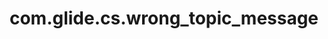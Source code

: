 ---
weight: 1473
layout: page
title: com.glide.cs.wrong_topic_message
description: ""
value: "No problem, let’s try again. Type your request below or select one that matches what you want to do."
---